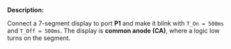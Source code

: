 **Description:**

Connect a 7-segment display to port **P1** and make it blink with `T_On = 500ms` and `T_Off = 500ms`. The display is **common anode (CA)**, where a logic low turns on the segment.